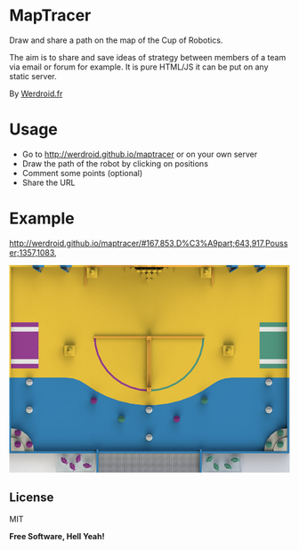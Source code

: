 MapTracer
=========

Draw and share a path on the map of the Cup of Robotics.

The aim is to share and save ideas of strategy between members of a team via email or forum for example. It is pure HTML/JS it can be put on any static server.

By [Werdroid.fr](http://werdroid.fr)

Usage
=========

- Go to http://werdroid.github.io/maptracer or on your own server
- Draw the path of the robot by clicking on positions
- Comment some points (optional)
- Share the URL

Example
=========

http://werdroid.github.io/maptracer/#167,853,D%C3%A9part;643,917,Pousser;1357,1083,

![MapTracer](https://raw.githubusercontent.com/werdroid/MapTracer/master/img/map2016.jpg)

License
----

MIT

**Free Software, Hell Yeah!**
